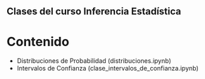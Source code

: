 ## Clases del curso Inferencia Estadística
# Contenido
- Distribuciones de Probabilidad (distribuciones.ipynb)
- Intervalos de Confianza (clase_intervalos_de_confianza.ipynb)

